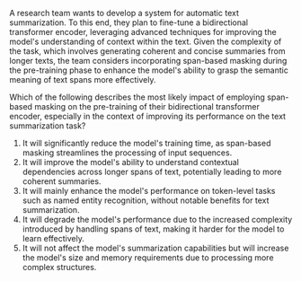 A research team wants to develop a system for automatic text summarization. To this end, they plan to fine-tune a bidirectional transformer encoder, leveraging advanced techniques for improving the model's understanding of context within the text. Given the complexity of the task, which involves generating coherent and concise summaries from longer texts, the team considers incorporating span-based masking during the pre-training phase to enhance the model's ability to grasp the semantic meaning of text spans more effectively.

Which of the following describes the most likely impact of employing span-based masking on the pre-training of their bidirectional transformer encoder, especially in the context of improving its performance on the text summarization task?

1. It will significantly reduce the model's training time, as span-based masking streamlines the processing of input sequences.
2. It will improve the model's ability to understand contextual dependencies across longer spans of text, potentially leading to more coherent summaries.
3. It will mainly enhance the model's performance on token-level tasks such as named entity recognition, without notable benefits for text summarization.
4. It will degrade the model's performance due to the increased complexity introduced by handling spans of text, making it harder for the model to learn effectively.
5. It will not affect the model's summarization capabilities but will increase the model's size and memory requirements due to processing more complex structures.